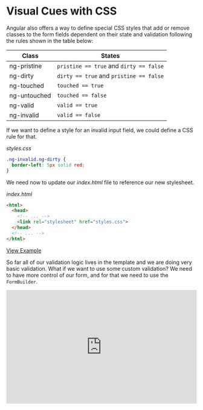 # Visual Cues with CSS

Angular also offers a way to define special CSS styles that add or remove classes to the form fields dependent on their state and validation following the rules shown in the table below:

Class        | States
------------ | ---------------------------------------
ng-pristine  | `pristine == true` and `dirty == false`
ng-dirty     | `dirty == true` and `pristine == false`
ng-touched   | `touched == true`
ng-untouched | `touched == false`
ng-valid     | `valid == true`
ng-invalid   | `valid == false`

If we want to define a style for an invalid input field, we could define a CSS rule for that.

_styles.css_
```css
.ng-invalid.ng-dirty {
  border-left: 5px solid red;
}
```

We need now to update our _index.html_ file to reference our new stylesheet.

_index.html_
```html
<html>
  <head>
    <!-- ... -->
    <link rel="stylesheet" href="styles.css">
  </head>
  <!-- ... -->
</html>
```

[View Example](http://plnkr.co/edit/EK0xuiM1eIzEfqXrvt7Z?p=preview)

So far all of our validation logic lives in the template and we are doing very basic validation. What if we want to use some custom validation? We need to have more control of our form, and for that we need to use the `FormBuilder`.

<iframe class="no-pdf" style="width: 100%; height: 300px" src="http://embed.plnkr.co/EK0xuiM1eIzEfqXrvt7Z/" frameborder="0" allowfullscren="allowfullscren"></iframe>
